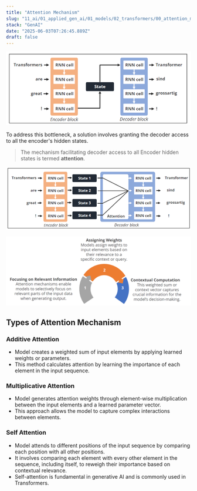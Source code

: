 ```yaml
---
title: "Attention Mechanism"
slug: "11_ai/01_applied_gen_ai/01_models/02_transformers/00_attention_mechanism"
stack: "GenAI"
date: "2025-06-03T07:26:45.889Z"
draft: false
---
```



![Traditional Architecture](../../../../../../src/images/11_ai/01_agen_ai/agi-13.png)

To address this bottleneck, a solution involves granting the decoder access to all the encoder's hidden states.

> The mechanism facilitating decoder access to all Encoder hidden states is termed **attention**.

![Attention Based Architecture](../../../../../../src/images/11_ai/01_agen_ai/agi-13a.png)

![Working of Attention Mechanism](../../../../../../src/images/11_ai/01_agen_ai/agi-13b.png)


## Types of Attention Mechanism

### Additive Attention
- Model creates a weighted sum of input elements by applying learned weights or parameters.
- This method calculates attention by learning the importance of each element in the input sequence.

### Multiplicative Attention
- Model generates attention weights through element-wise multiplication between the input elements and a learned parameter vector.
- This approach allows the model to capture complex interactions between elements.

### Self Attention 
- Model attends to different positions of the input sequence by comparing each position with all other positions.
- It involves comparing each element with every other element in the sequence, including itself, to reweigh their importance based on contextual relevance.
- Self-attention is fundamental in generative AI and is commonly used in Transformers.
